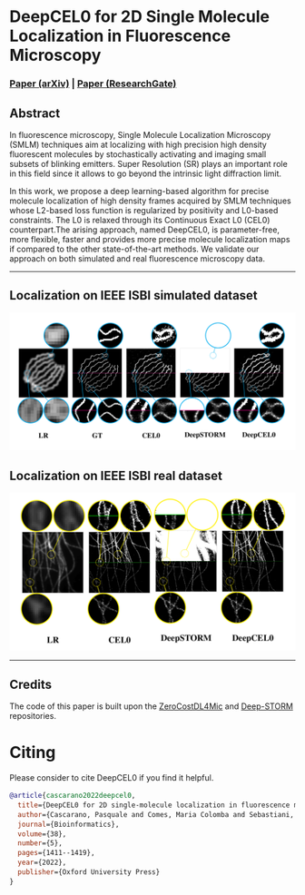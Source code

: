 # DeepCEL0 for 2D Single Molecule Localization in Fluorescence Microscopy

### [Paper (arXiv)](https://arxiv.org/abs/2107.02281) | [Paper (ResearchGate)](https://www.researchgate.net/publication/352993793_DeepCEL0_for_2D_Single_Molecule_Localization_in_Fluorescence_Microscopy)

## Abstract
In fluorescence microscopy,  Single Molecule Localization Microscopy (SMLM) techniques aim at localizing with high precision high density fluorescent molecules by stochastically activating and imaging small subsets of blinking emitters.  Super Resolution (SR) plays an important role in this field since it allows to go beyond the intrinsic light diffraction limit.

In  this  work,  we  propose  a  deep  learning-based  algorithm  for  precise  molecule  localization of high density frames acquired by SMLM techniques whose L2-based loss function is regularized by positivity and L0-based constraints. The L0 is relaxed through its Continuous Exact L0 (CEL0) counterpart.The  arising  approach,  named  DeepCEL0,  is  parameter-free,  more  flexible,  faster  and  provides  more precise molecule localization maps if compared to the other state-of-the-art methods.  We validate our approach on both simulated and real fluorescence microscopy data.

---

##  Localization on IEEE ISBI simulated dataset
<img src="figs/fig4.png" width="800px"/>

## Localization on IEEE ISBI real dataset
<img src="figs/fig5.png" width="800px"/>

---

## Credits
The code of this paper is built upon the [ZeroCostDL4Mic](https://github.com/HenriquesLab/ZeroCostDL4Mic) and [Deep-STORM](https://github.com/EliasNehme/Deep-STORM) repositories.

# Citing
Please consider to cite DeepCEL0 if you find it helpful.

```BibTex
@article{cascarano2022deepcel0,
  title={DeepCEL0 for 2D single-molecule localization in fluorescence microscopy},
  author={Cascarano, Pasquale and Comes, Maria Colomba and Sebastiani, Andrea and Mencattini, Arianna and Loli Piccolomini, Elena and Martinelli, Eugenio},
  journal={Bioinformatics},
  volume={38},
  number={5},
  pages={1411--1419},
  year={2022},
  publisher={Oxford University Press}
}
 ```
